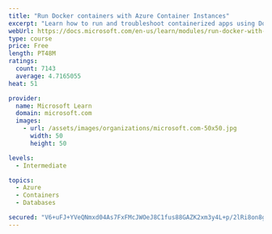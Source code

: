 ```yaml
---
title: "Run Docker containers with Azure Container Instances"
excerpt: "Learn how to run and troubleshoot containerized apps using Docker containers with Azure Container Instances."
webUrl: https://docs.microsoft.com/en-us/learn/modules/run-docker-with-azure-container-instances/
type: course
price: Free
length: PT48M
ratings:
  count: 7143
  average: 4.7165055
heat: 51

provider:
  name: Microsoft Learn
  domain: microsoft.com
  images:
    - url: /assets/images/organizations/microsoft.com-50x50.jpg
      width: 50
      height: 50

levels:
  - Intermediate

topics:
  - Azure
  - Containers
  - Databases

secured: "V6+uFJ+YVeQNmxd04As7FxFMcJWOeJ8C1fus88GAZK2xm3y4L+p/2lRi8on8gGbUa4d58uW5b9Xgysp/GtgPt3Q0TMwVhIwbPKY7kg3h9D+i0SNzr0eyWJTdbMY/5Ejzn2ZEurBtlDwDXQLkgIhXO+rRnWsvn/ZYRnwfFd+mjD0BTAhIhqFejYXYEw7ePfTKZ1qzq1/k6dRMRpJeYC0Qi5pHlJbER1i7vxrE27kgAwscUWbUEVSFeFZKwQJbnFSmen1ogeaz6r0vlCF2SsL6FaxQQh1UG+V9r+qFHL+oFON1UOGDAEUdS/S7dxQuDR6lnyxnDx6GmyR9Pigf6jLQsO8hipTqRXwyZKhCNW13wyW21tG+zzDujiskjGRFtcQHNFAgGtQ4Xxl42Bk3MovtJ2LfdKEtCqNmLWJbzKfVWaM=;ifF2HF5M8wJHWH4d2mR7kA=="
---
```



